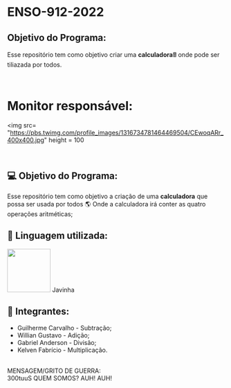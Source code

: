 # ENSO-912-2022

## Objetivo do Programa:
Esse repositório tem como objetivo criar uma **calculadora**🖩  onde pode ser tiliazada por todos.

<br>

# Monitor responsável:
<img src= "https://pbs.twimg.com/profile_images/1316734781464469504/CEwoqARr_400x400.jpg" height = 100

<br>

## 💻 Objetivo do Programa:

Esse repositório tem como objetivo a criação de uma **calculadora** que possa ser usada por todos 🌎
Onde a calculadora irá conter as quatro operações aritméticas;
<br>

## 🍵 Linguagem utilizada:

<img src= "https://marcas-logos.net/wp-content/uploads/2020/11/Java-logo.png" height = 100>
Javinha
<br>

## 🧑 Integrantes:

- Guilherme Carvalho - Subtração;
- Willian Gustavo - Adição;
- Gabriel Anderson - Divisão;
- Kelven Fabrício - Multiplicação.


<br>MENSAGEM/GRITO DE GUERRA:</br> 300tuuS QUEM SOMOS? AUH! AUH!


